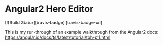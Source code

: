 # Angular2 Hero Editor
[![Build Status][travis-badge]][travis-badge-url]

This is my run-through of an example walkthrough from the Angular2 docs: https://angular.io/docs/ts/latest/tutorial/toh-pt1.html